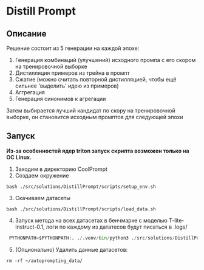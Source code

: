 # Distill Prompt

## Описание

Решение состоит из 5 генерации на каждой эпохе:

1. Генерация комбинаций (улучшений) исходного промпа с его скором на тренировочной выборке
2. Дистилляция примеров из трейна в промпт
3. Сжатие (можно считать повторной дистилляцией, чтобы ещё сильнее 'выделить' идею из примеров)
4. Аггрегация
5. Генерация синонимов к агрегации

Затем выбирается лучший кандидат по скору на тренировочной выборке, он становится исходным промптов для следующей эпохи

## Запуск

**Из-за особенностей ядер triton запуск скрипта возможен только на ОС Linux.**

1. Заходим в директорию CoolPrompt
2. Создаем окружение
```shell
bash ./src/solutions/DistillPrompt/scripts/setup_env.sh
```
3. Скачиваем датасеты
```shell
bash ./src/solutions/DistillPrompt/scripts/load_data.sh
```
4. Запуск метода на всех датасетах в бенчмарке с моделью T-lite-instruct-0.1, логи по каждому из дататесов будут писаться в .logs/
```python
 PYTHONPATH=$PYTHONPATH:. ./.venv/bin/python3 ./src/solutions/DistillPrompt/main.py --meta-dir ./logs/ --model AnatoliiPotapov/T-lite-instruct-0.1
```
5. (Опционально) Удалить данные датасетов:
```shell
rm -rf ~/autoprompting_data/
```